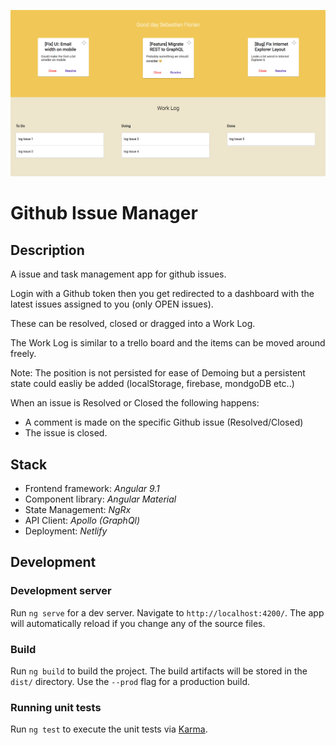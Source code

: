 ![screenshot](/docs/screenshot.png)

# Github Issue Manager

## Description

A issue and task management app for github issues.

Login with a Github token then you get redirected to a dashboard with the latest issues assigned to you (only OPEN issues).

These can be resolved, closed or dragged into a Work Log.

The Work Log is similar to a trello board and the items can be moved around freely.

Note: The position is not persisted for ease of Demoing but a persistent state could easliy be added (localStorage, firebase, mondgoDB etc..)

When an issue is Resolved or Closed the following happens:

- A comment is made on the specific Github issue (Resolved/Closed)
- The issue is closed.


## Stack

- Frontend framework: <i>Angular 9.1</i>
- Component library: <i>Angular Material</i>
- State Management: <i>NgRx</i>
- API Client: <i>Apollo (GraphQl)</i>
- Deployment: <i>Netlify</i>

## Development

### Development server

Run `ng serve` for a dev server. Navigate to `http://localhost:4200/`. The app will automatically reload if you change any of the source files.

### Build

Run `ng build` to build the project. The build artifacts will be stored in the `dist/` directory. Use the `--prod` flag for a production build.

### Running unit tests

Run `ng test` to execute the unit tests via [Karma](https://karma-runner.github.io).
